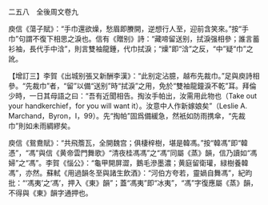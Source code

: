 二五八　全後周文卷九

庾信《蕩子賦》：“手巾還欲燥，愁眉即賸開，逆想行人至，迎前含笑來。”按“手巾”句謂不復下相思之淚也。信有《贈别》詩：“藏啼留送别，拭淚强相參；誰言蓄衫袖，長代手中浛”，則言雙袖龍鍾，代巾拭淚；“燥”即“浛”之反，“中”疑“巾”之訛。

【增訂三】李賀《出城别張又新酬李漢》：“此别定沾臆，越布先裁巾。”足與庾詩相參。“先裁巾”者，“留”以備“送别”時“拭淚”之用，免於“雙袖龍鐘淚不乾”耳。拜倫少時，一日其母語之曰：“吾有近聞相告。掏汝手帕出，汝需用此物也（Take out your handkerchief，for you will want it）。汝意中人作新嫁娘矣”（Leslie A. Marchand，Byron，I，99）。先“掏帕”固爲備緩急，然衹如防雨携傘，“先裁巾”則如未雨綢繆矣。

庾信《鴛鴦賦》：“共飛簷瓦，全開魏宫；俱棲梓樹，堪是韓馮。”按“韓馮”即“韓憑”，“馮”與信《黄帝雲門舞歌》“清夜桂馮馮”之“馮”同屬《蒸》韻，信乃讀如“馮婦”之“馮”。李賀《惱公》：“龜甲開屏澀，鵝毛滲墨濃；黄庭留衛瓘，緑樹養韓馮”，亦然。蘇軾《用過韻冬至與諸生飲酒》：“河伯方夸若，靈媧自舞馮”，紀昀批：“‘馮夷’之‘馮’，押入《東》韻”；蓋“馮夷”即“冰夷”，“馮”字復應屬《蒸》韻，不得與《東》韻字通押也。
